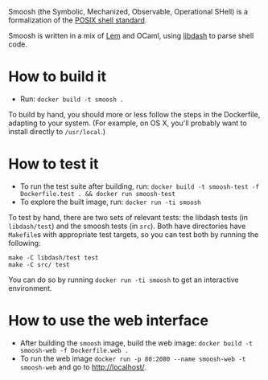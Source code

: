 Smoosh (the Symbolic, Mechanized, Observable, Operational SHell) is a formalization of the [POSIX shell standard](http://pubs.opengroup.org/onlinepubs/9699919799/utilities/contents.html).

Smoosh is written in a mix of [Lem](https://www.cl.cam.ac.uk/~pes20/lem/) and OCaml, using [libdash](https://github.com/mgree/libdash) to parse shell code.

# How to build it

- Run: `docker build -t smoosh .`

To build by hand, you should more or less follow the steps in the Dockerfile, adapting to your system. (For example, on OS X, you'll probably want to install directly to `/usr/local`.)

# How to test it

- To run the test suite after building, run: `docker build -t smoosh-test -f Dockerfile.test . && docker run smoosh-test`
- To explore the built image, run: `docker run -ti smoosh`

To test by hand, there are two sets of relevant tests: the libdash tests (in `libdash/test`) and the smoosh tests (in `src`). Both have directories have `Makefile`s with appropriate test targets, so you can test both by running the following:

```
make -C libdash/test test
make -C src/ test
```

You can do so by running `docker run -ti smoosh` to get an interactive environment.

# How to use the web interface

- After building the `smoosh` image, build the web image: `docker build -t smoosh-web -f Dockerfile.web .`
- To run the web image `docker run -p 80:2080 --name smoosh-web -t smoosh-web` and go to [http://localhost/](http://localhost/).

